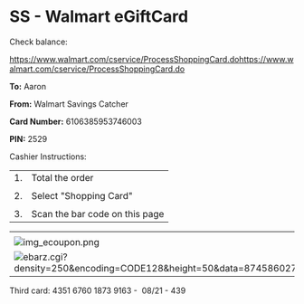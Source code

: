 # SS - Walmart eGiftCard

Check balance:

<https://www.walmart.com/cservice/ProcessShoppingCard.do><https://www.walmart.com/cservice/ProcessShoppingCard.do>

**To:** Aaron

**From:** Walmart Savings Catcher

**Card Number:** 6106385953746003

**PIN:** 2529

Cashier Instructions:

|     |     |
| --- | --- |
| 1.  | Total the order |
|     |     |
| 2.  | Select "Shopping Card" |
|     |     |
| 3.  | Scan the bar code on this page |

|     |
| --- |
|     |
| ![img_ecoupon.png](https://ci4.googleusercontent.com/proxy/uWFwkIRGFfNY1YUzWJ7HTwkep5pds_vG8sXWkMVIloLgYrwHH1hDYVzbfFTUDaHVl-sGhWhHN0ENpAEeH3nYEwdCX4kwohFfDYIj8ZKS_iLaj_gd=s0-d-e1-ft#http://i.walmartimages.com/i/email/14/05/16sca/img_ecoupon.png) |
| ![ebarz.cgi?density=250&amp;encoding=CODE128&amp;height=50&amp;data=874586027890006106385953746003](https://ci3.googleusercontent.com/proxy/ZEeSJpFdHGgzbHHeznL1fcEhxKeL90KgzL9YwL60tPENUDRi8qf8Zksc1V1MS_eqPtLcJxoPYeG29X7E8n6c98-v-Y-ZNqONtXO21Qt_47eKnlp2UKUoV3T1NQUn1mYlteSVrCFPWASmIdFxUIbhGZvnG8sLBw5h4T7naA8Kdf_cX7JQiVlx=s0-d-e1-ft#http://b.walmart.com/cgi-bin/ebarz.cgi?density=250&amp;encoding=CODE128&amp;height=50&amp;data=874586027890006106385953746003) |

Third card:
4351 6760 1873 9163 - 
08/21 - 439
